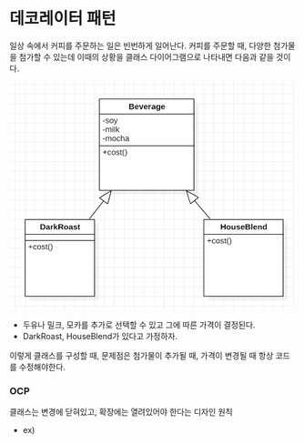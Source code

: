 데코레이터 패턴
==
일상 속에서 커피를 주문하는 일은 빈번하게 일어난다. 
커피를 주문할 때, 다양한 첨가물을 첨가할 수 있는데 이때의 상황을 클래스 다이어그램으로 나타내면 다음과 같을 것이다.

<img src="img.png" width="500" height="400"/>

- 두유나 밀크, 모카를 추가로 선택할 수 있고 그에 따른 가격이 결정된다.
- DarkRoast, HouseBlend가 있다고 가정하자.

이렇게 클래스를 구성할 때, 문제점은 첨가물이 추가될 때, 가격이 변경될 때 항상 코드를 수정해야한다.

### OCP
클래스는 변경에 닫혀있고, 확장에는 열려있어야 한다는 디자인 원칙
- ex) 